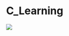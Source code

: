 # C_Learning


![ ](https://timgsa.baidu.com/timg?image&quality=80&size=b9999_10000&sec=1547373193342&di=16fb87d93745925486b0f18e4637fd63&imgtype=0&src=http%3A%2F%2Fimage1.xyzs.com%2Fupload%2Ff5%2F7a%2F905%2F20150506%2F143088070331145_0.jpg)
